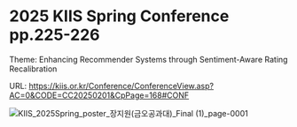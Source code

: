 # 2025 KIIS Spring Conference pp.225-226
Theme: Enhancing Recommender Systems through Sentiment-Aware Rating Recalibration

URL: https://kiis.or.kr/Conference/ConferenceView.asp?AC=0&CODE=CC20250201&CpPage=168#CONF




![KIIS_2025Spring_poster_장지원(금오공과대)_Final (1)_page-0001](https://github.com/user-attachments/assets/23866a65-427b-4a53-94bf-246131f3c224)

